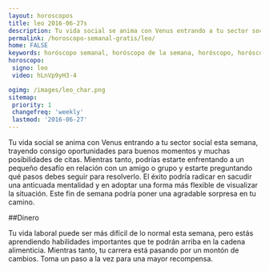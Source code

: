 ```yaml
---
layout: horoscopos
title: leo 2016-06-27s 
description: Tu vida social se anima con Venus entrando a tu sector social esta semana, trayendo consigo oportunidades para buenos momentos y muchas posibilidades de citas. Mientras tanto, podrías estarte enfrentando a un pequeño desafío en relación con un amigo o grupo y estarte preguntando qué pasos debes seguir para resolverlo. El éxito podría radicar en sacudir una anticuada mentalidad y en adoptar una forma más flexible de visualizar la situación. Este fin de semana podría poner una agradable sorpresa en tu camino.
permalink: /horoscopo-semanal-gratis/leo/
home: FALSE
keywords: horóscopo semanal, horóscopo de la semana, horóscopo, horóscopo gratis,horóscopos, horóscopo esperanza gracia, horoscopos leo la semana, horóscopos gratis, Tarot, Astrologia, Zodíaco, leo, horoscopo gratis
horoscopo:
 signo: leo
 video: hLnVp9yH3-4

ogimg: /images/leo_char.png
sitemap:
 priority: 1
 changefreq: 'weekly'
 lastmod: '2016-06-27'
---
```



Tu vida social se anima con Venus entrando a tu sector social esta semana, trayendo consigo oportunidades para buenos momentos y muchas posibilidades de citas. Mientras tanto, podrías estarte enfrentando a un pequeño desafío en relación con un amigo o grupo y estarte preguntando qué pasos debes seguir para resolverlo. El éxito podría radicar en sacudir una anticuada mentalidad y en adoptar una forma más flexible de visualizar la situación. Este fin de semana podría poner una agradable sorpresa en tu camino.

##Dinero

Tu vida laboral puede ser más difícil de lo normal esta semana, pero estás aprendiendo habilidades importantes que te podrán arriba en la cadena alimenticia. Mientras tanto, tu carrera está pasando por un montón de cambios. Toma un paso a la vez para una mayor recompensa.